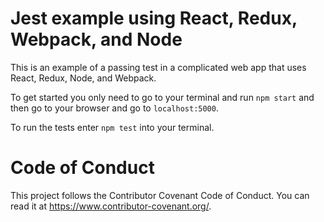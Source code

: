 # Jest example using React, Redux, Webpack, and Node

This is an example of a passing test in a complicated web app that uses React, Redux, Node, and Webpack.

To get started you only need to go to your terminal and run `npm start` and then go to your browser and go to `localhost:5000`.

To run the tests enter `npm test` into your terminal.

# Code of Conduct

This project follows the Contributor Covenant Code of Conduct. You can read it at https://www.contributor-covenant.org/. 
